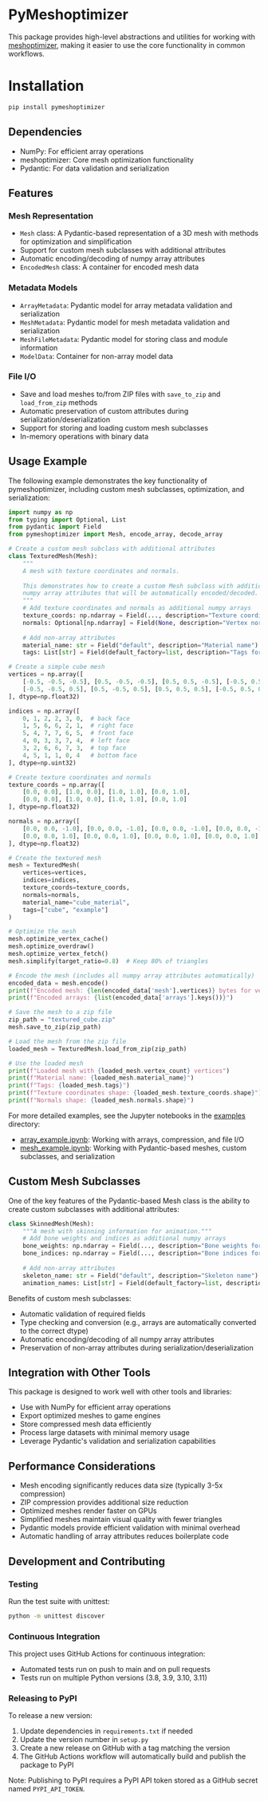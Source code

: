 # PyMeshoptimizer

This package provides high-level abstractions and utilities for working with [meshoptimizer](https://github.com/zeux/meshoptimizer), making it easier to use the core functionality in common workflows.

# Installation
```bash
pip install pymeshoptimizer
```

## Dependencies
- NumPy: For efficient array operations
- meshoptimizer: Core mesh optimization functionality
- Pydantic: For data validation and serialization


## Features

### Mesh Representation

- `Mesh` class: A Pydantic-based representation of a 3D mesh with methods for optimization and simplification
- Support for custom mesh subclasses with additional attributes
- Automatic encoding/decoding of numpy array attributes
- `EncodedMesh` class: A container for encoded mesh data

### Metadata Models

- `ArrayMetadata`: Pydantic model for array metadata validation and serialization
- `MeshMetadata`: Pydantic model for mesh metadata validation and serialization
- `MeshFileMetadata`: Pydantic model for storing class and module information
- `ModelData`: Container for non-array model data

### File I/O

- Save and load meshes to/from ZIP files with `save_to_zip` and `load_from_zip` methods
- Automatic preservation of custom attributes during serialization/deserialization
- Support for storing and loading custom mesh subclasses
- In-memory operations with binary data

## Usage Example

The following example demonstrates the key functionality of pymeshoptimizer, including custom mesh subclasses, optimization, and serialization:

```python
import numpy as np
from typing import Optional, List
from pydantic import Field
from pymeshoptimizer import Mesh, encode_array, decode_array

# Create a custom mesh subclass with additional attributes
class TexturedMesh(Mesh):
    """
    A mesh with texture coordinates and normals.
    
    This demonstrates how to create a custom Mesh subclass with additional
    numpy array attributes that will be automatically encoded/decoded.
    """
    # Add texture coordinates and normals as additional numpy arrays
    texture_coords: np.ndarray = Field(..., description="Texture coordinates")
    normals: Optional[np.ndarray] = Field(None, description="Vertex normals")
    
    # Add non-array attributes
    material_name: str = Field("default", description="Material name")
    tags: List[str] = Field(default_factory=list, description="Tags for the mesh")

# Create a simple cube mesh
vertices = np.array([
    [-0.5, -0.5, -0.5], [0.5, -0.5, -0.5], [0.5, 0.5, -0.5], [-0.5, 0.5, -0.5],
    [-0.5, -0.5, 0.5], [0.5, -0.5, 0.5], [0.5, 0.5, 0.5], [-0.5, 0.5, 0.5]
], dtype=np.float32)

indices = np.array([
    0, 1, 2, 2, 3, 0,  # back face
    1, 5, 6, 6, 2, 1,  # right face
    5, 4, 7, 7, 6, 5,  # front face
    4, 0, 3, 3, 7, 4,  # left face
    3, 2, 6, 6, 7, 3,  # top face
    4, 5, 1, 1, 0, 4   # bottom face
], dtype=np.uint32)

# Create texture coordinates and normals
texture_coords = np.array([
    [0.0, 0.0], [1.0, 0.0], [1.0, 1.0], [0.0, 1.0],
    [0.0, 0.0], [1.0, 0.0], [1.0, 1.0], [0.0, 1.0]
], dtype=np.float32)

normals = np.array([
    [0.0, 0.0, -1.0], [0.0, 0.0, -1.0], [0.0, 0.0, -1.0], [0.0, 0.0, -1.0],
    [0.0, 0.0, 1.0], [0.0, 0.0, 1.0], [0.0, 0.0, 1.0], [0.0, 0.0, 1.0]
], dtype=np.float32)

# Create the textured mesh
mesh = TexturedMesh(
    vertices=vertices,
    indices=indices,
    texture_coords=texture_coords,
    normals=normals,
    material_name="cube_material",
    tags=["cube", "example"]
)

# Optimize the mesh
mesh.optimize_vertex_cache()
mesh.optimize_overdraw()
mesh.optimize_vertex_fetch()
mesh.simplify(target_ratio=0.8)  # Keep 80% of triangles

# Encode the mesh (includes all numpy array attributes automatically)
encoded_data = mesh.encode()
print(f"Encoded mesh: {len(encoded_data['mesh'].vertices)} bytes for vertices")
print(f"Encoded arrays: {list(encoded_data['arrays'].keys())}")

# Save the mesh to a zip file
zip_path = "textured_cube.zip"
mesh.save_to_zip(zip_path)

# Load the mesh from the zip file
loaded_mesh = TexturedMesh.load_from_zip(zip_path)

# Use the loaded mesh
print(f"Loaded mesh with {loaded_mesh.vertex_count} vertices")
print(f"Material name: {loaded_mesh.material_name}")
print(f"Tags: {loaded_mesh.tags}")
print(f"Texture coordinates shape: {loaded_mesh.texture_coords.shape}")
print(f"Normals shape: {loaded_mesh.normals.shape}")
```

For more detailed examples, see the Jupyter notebooks in the [examples](examples/) directory:
- [array_example.ipynb](examples/array_example.ipynb): Working with arrays, compression, and file I/O
- [mesh_example.ipynb](examples/mesh_example.ipynb): Working with Pydantic-based meshes, custom subclasses, and serialization

## Custom Mesh Subclasses

One of the key features of the Pydantic-based Mesh class is the ability to create custom subclasses with additional attributes:

```python
class SkinnedMesh(Mesh):
    """A mesh with skinning information for animation."""
    # Add bone weights and indices as additional numpy arrays
    bone_weights: np.ndarray = Field(..., description="Bone weights for each vertex")
    bone_indices: np.ndarray = Field(..., description="Bone indices for each vertex")
    
    # Add non-array attributes
    skeleton_name: str = Field("default", description="Skeleton name")
    animation_names: List[str] = Field(default_factory=list, description="Animation names")
```

Benefits of custom mesh subclasses:
- Automatic validation of required fields
- Type checking and conversion (e.g., arrays are automatically converted to the correct dtype)
- Automatic encoding/decoding of all numpy array attributes
- Preservation of non-array attributes during serialization/deserialization

## Integration with Other Tools

This package is designed to work well with other tools and libraries:

- Use with NumPy for efficient array operations
- Export optimized meshes to game engines
- Store compressed mesh data efficiently
- Process large datasets with minimal memory usage
- Leverage Pydantic's validation and serialization capabilities

## Performance Considerations

- Mesh encoding significantly reduces data size (typically 3-5x compression)
- ZIP compression provides additional size reduction
- Optimized meshes render faster on GPUs
- Simplified meshes maintain visual quality with fewer triangles
- Pydantic models provide efficient validation with minimal overhead
- Automatic handling of array attributes reduces boilerplate code

## Development and Contributing

### Testing

Run the test suite with unittest:

```bash
python -m unittest discover
```

### Continuous Integration

This project uses GitHub Actions for continuous integration:

- Automated tests run on push to main and on pull requests
- Tests run on multiple Python versions (3.8, 3.9, 3.10, 3.11)

### Releasing to PyPI

To release a new version:

1. Update dependencies in `requirements.txt` if needed
2. Update the version number in `setup.py`
3. Create a new release on GitHub with a tag matching the version
4. The GitHub Actions workflow will automatically build and publish the package to PyPI

Note: Publishing to PyPI requires a PyPI API token stored as a GitHub secret named `PYPI_API_TOKEN`.